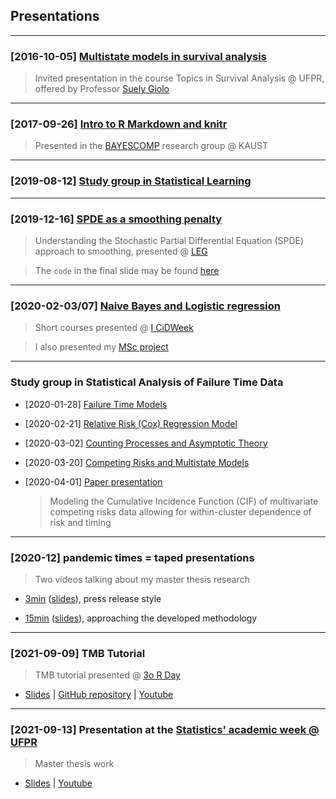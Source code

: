 ## Presentations

***

### [2016-10-05] [Multistate models in survival analysis](multistate_markovian_models.pdf)

> Invited presentation in the course Topics in Survival Analysis @ UFPR,
> offered by Professor
> [Suely Giolo](https://docs.ufpr.br/~giolo/index.html)

***

### [2017-09-26] [Intro to R Markdown and knitr](rmd-rautu/)

> Presented in the [BAYESCOMP](https://cemse.kaust.edu.sa/bayescomp)
> research group @ KAUST

***

### [2019-08-12] [Study group in Statistical Learning](islr/slides.pdf)

***

### [2019-12-16] [SPDE as a smoothing penalty](spde2smooth/slides.pdf)

> Understanding the Stochastic Partial Differential Equation (SPDE)
> approach to smoothing, presented @ [LEG](http://leg.ufpr.br)

> The `code` in the final slide may be found [here](spde2smooth/code.html) 

***

### [2020-02-03/07] [Naive Bayes and Logistic regression](cidamo/slides.pdf)

> Short courses presented @ [I CiDWeek](http://cidamo.com.br/CiDWeek/)

> I also presented my [MSc project](cidamo/20min.pdf)

***

### Study group in Statistical Analysis of Failure Time Data

+ [2020-01-28] [Failure Time Models](failure/cap2.pdf)

+ [2020-02-21] [Relative Risk (Cox) Regression Model](failure/cap4.html)

+ [2020-03-02] [Counting Processes and Asymptotic Theory](failure/cap5.pdf)

+ [2020-03-20] [Competing Risks and Multistate Models](failure/cap8.pdf)

+ [2020-04-01] [Paper presentation](failure/paperslides.pdf)

  > Modeling the Cumulative Incidence Function (CIF) of multivariate
  > competing risks data allowing for within-cluster dependence of risk
  > and timing

***

### [2020-12] pandemic times = taped presentations

> Two videos talking about my master thesis research

+ [3min](http://leg.ufpr.br/~henrique/presentations/videos/3min.mp4)
  ([slides](videos/3min.pdf)), press release style

+ [15min](http://leg.ufpr.br/~henrique/presentations/videos/15min.mp4)
  ([slides](videos/15min.pdf)),
  approaching the developed methodology

***

### [2021-09-09] TMB Tutorial

> TMB tutorial presented @ [3o R Day](http://rday.leg.ufpr.br/)

+ [Slides](http://leg.ufpr.br/~henrique/TMBtutorial/slides.pdf) |
  [GitHub repository](https://github.com/henriquelaureano/TMBtutorial) |
  [Youtube](https://www.youtube.com/watch?v=a1XfzEow6Hc)

***

### [2021-09-13] Presentation at the [Statistics' academic week @ UFPR](https://pet.leg.ufpr.br/semana/)

> Master thesis work

+ [Slides](semanest21/slides.pdf) |
  [Youtube](https://www.youtube.com/watch?v=WV_hxUTAAOQ&t=882s)
